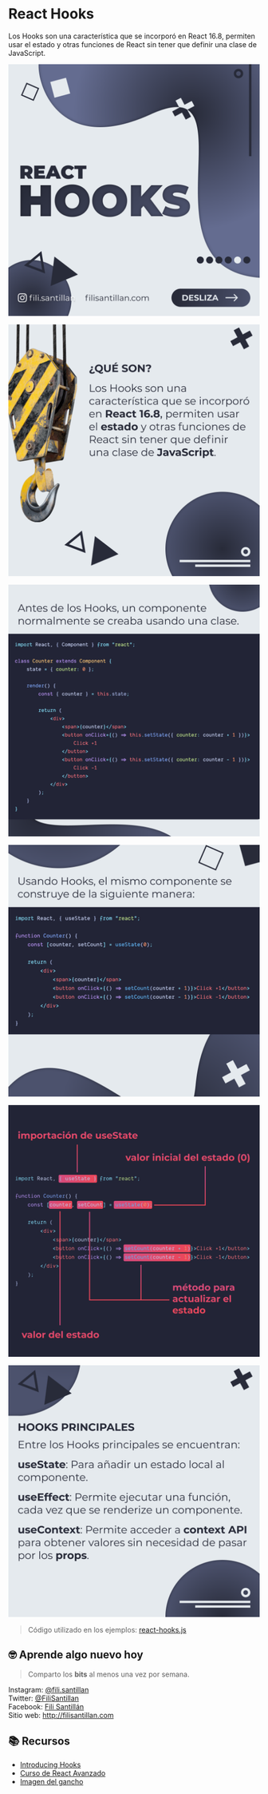 # React Hooks

Los Hooks son una característica que se incorporó en React 16.8, permiten usar
el estado y otras funciones de React sin tener que definir una clase de
JavaScript.

![react-hooks-01](./react-hooks-01.png)

![react-hooks-02](./react-hooks-02.png)

![react-hooks-03](./react-hooks-03.png)

![react-hooks-04](./react-hooks-04.png)

![react-hooks-05](./react-hooks-05.png)

![react-hooks-06](./react-hooks-06.png)

> Código utilizado en los ejemplos:
> [react-hooks.js](/BitSnack/react-hooks/react-hooks.js)

## 🤓 Aprende algo nuevo hoy

> Comparto los **bits** al menos una vez por semana.

Instagram: [@fili.santillan](https://www.instagram.com/fili.santillan/)  
Twitter: [@FiliSantillan](https://twitter.com/FiliSantillan)  
Facebook: [Fili Santillán](https://www.facebook.com/FiliSantillan96/)  
Sitio web: http://filisantillan.com

## 📚 Recursos

-   [Introducing Hooks](https://reactjs.org/docs/hooks-intro.html)
-   [Curso de React Avanzado](https://platzi.com/cursos/react-avanzado/)
-   [Imagen del gancho](https://www.cgtrader.com/3d-models/industrial/other/crane-hook-804d5884-f23b-40f1-a9e3-d1812a28fd8a)
